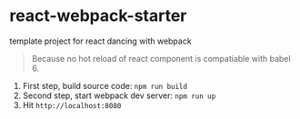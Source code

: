 # react-webpack-starter
template project for react dancing with webpack

> Because no hot reload of react component is compatiable with babel 6.

1. First step, build source code:
``` npm run build ```
2. Second step, start webpack dev server:
``` npm run up ```
3. Hit ``` http://localhost:8080 ```
